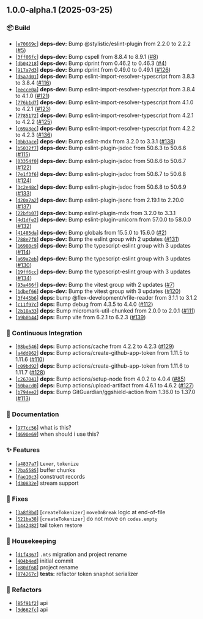 ## 1.0.0-alpha.1 (2025-03-25)

### :package: Build

- [[`e70669c`](https://github.com/flex-development/fsm-tokenizer/commit/e70669cce01e8fc722e34729a3243e7583d92996)] **deps-dev:** Bump @stylistic/eslint-plugin from 2.2.0 to 2.2.2 ([#5](https://github.com/flex-development/fsm-tokenizer/issues/5))
- [[`3ff06fc`](https://github.com/flex-development/fsm-tokenizer/commit/3ff06fc061b5998acbcdbfb95ada3a7e06d294fd)] **deps-dev:** Bump cspell from 8.8.4 to 8.9.1 ([#8](https://github.com/flex-development/fsm-tokenizer/issues/8))
- [[`db04218`](https://github.com/flex-development/fsm-tokenizer/commit/db04218935fe8b686e07bcc820b7a5c052976166)] **deps-dev:** Bump dprint from 0.46.2 to 0.46.3 ([#4](https://github.com/flex-development/fsm-tokenizer/issues/4))
- [[`917a7d3`](https://github.com/flex-development/fsm-tokenizer/commit/917a7d3b7c1a0d247723c2390eb1300ad965ed25)] **deps-dev:** Bump dprint from 0.49.0 to 0.49.1 ([#126](https://github.com/flex-development/fsm-tokenizer/issues/126))
- [[`d5a7d01`](https://github.com/flex-development/fsm-tokenizer/commit/d5a7d0173e4a5d7446ffd3d8e364e8d92fcd6d12)] **deps-dev:** Bump eslint-import-resolver-typescript from 3.8.3 to 3.8.4 ([#116](https://github.com/flex-development/fsm-tokenizer/issues/116))
- [[`eecce0a`](https://github.com/flex-development/fsm-tokenizer/commit/eecce0a60550b8a20fc31080e96933d1d3cfac7d)] **deps-dev:** Bump eslint-import-resolver-typescript from 3.8.4 to 4.1.0 ([#121](https://github.com/flex-development/fsm-tokenizer/issues/121))
- [[`776b1d7`](https://github.com/flex-development/fsm-tokenizer/commit/776b1d701826c67ebc23a0c1d0e2045ae85f327b)] **deps-dev:** Bump eslint-import-resolver-typescript from 4.1.0 to 4.2.1 ([#123](https://github.com/flex-development/fsm-tokenizer/issues/123))
- [[`7785172`](https://github.com/flex-development/fsm-tokenizer/commit/7785172f06d365cd0e0dfb7988ded37f2b604dd4)] **deps-dev:** Bump eslint-import-resolver-typescript from 4.2.1 to 4.2.2 ([#125](https://github.com/flex-development/fsm-tokenizer/issues/125))
- [[`c69a3ec`](https://github.com/flex-development/fsm-tokenizer/commit/c69a3ecb9080d0ea198151272f15841c75c66800)] **deps-dev:** Bump eslint-import-resolver-typescript from 4.2.2 to 4.2.3 ([#136](https://github.com/flex-development/fsm-tokenizer/issues/136))
- [[`0bb3ace`](https://github.com/flex-development/fsm-tokenizer/commit/0bb3acef88c59bde115622226d955564ec9976b2)] **deps-dev:** Bump eslint-mdx from 3.2.0 to 3.3.1 ([#138](https://github.com/flex-development/fsm-tokenizer/issues/138))
- [[`b5032f7`](https://github.com/flex-development/fsm-tokenizer/commit/b5032f7dffcccf7806f1cd1b41b119f7a4ccb41b)] **deps-dev:** Bump eslint-plugin-jsdoc from 50.6.3 to 50.6.6 ([#115](https://github.com/flex-development/fsm-tokenizer/issues/115))
- [[`03354f0`](https://github.com/flex-development/fsm-tokenizer/commit/03354f0886ca405fffcaeb16451334ae6330e852)] **deps-dev:** Bump eslint-plugin-jsdoc from 50.6.6 to 50.6.7 ([#122](https://github.com/flex-development/fsm-tokenizer/issues/122))
- [[`7e1f3f6`](https://github.com/flex-development/fsm-tokenizer/commit/7e1f3f67fe7bb8ad7873787388b4ccebed436b96)] **deps-dev:** Bump eslint-plugin-jsdoc from 50.6.7 to 50.6.8 ([#124](https://github.com/flex-development/fsm-tokenizer/issues/124))
- [[`3c2e48c`](https://github.com/flex-development/fsm-tokenizer/commit/3c2e48c1d4dafa92afc0de15ab712913e1b578fc)] **deps-dev:** Bump eslint-plugin-jsdoc from 50.6.8 to 50.6.9 ([#133](https://github.com/flex-development/fsm-tokenizer/issues/133))
- [[`d20a7a2`](https://github.com/flex-development/fsm-tokenizer/commit/d20a7a2b0a16a14cdee72a8ee0ab86d86186f42e)] **deps-dev:** Bump eslint-plugin-jsonc from 2.19.1 to 2.20.0 ([#137](https://github.com/flex-development/fsm-tokenizer/issues/137))
- [[`22bfb07`](https://github.com/flex-development/fsm-tokenizer/commit/22bfb07d816f71ddfdfcabba525c870faf22beb0)] **deps-dev:** bump eslint-plugin-mdx from 3.2.0 to 3.3.1
- [[`4d1dfe2`](https://github.com/flex-development/fsm-tokenizer/commit/4d1dfe2044ab1ee5b2e96df45f44eda81f3a4a75)] **deps-dev:** Bump eslint-plugin-unicorn from 57.0.0 to 58.0.0 ([#132](https://github.com/flex-development/fsm-tokenizer/issues/132))
- [[`41485da`](https://github.com/flex-development/fsm-tokenizer/commit/41485da23f0b41f4f57afd41385d2f30081d6bba)] **deps-dev:** Bump globals from 15.5.0 to 15.6.0 ([#2](https://github.com/flex-development/fsm-tokenizer/issues/2))
- [[`788e7f8`](https://github.com/flex-development/fsm-tokenizer/commit/788e7f8a3911d08c4eb5549e483bc251d35e3fe7)] **deps-dev:** Bump the eslint group with 2 updates ([#131](https://github.com/flex-development/fsm-tokenizer/issues/131))
- [[`16980c9`](https://github.com/flex-development/fsm-tokenizer/commit/16980c937fa5163de9be5685d0b44699fd7553fd)] **deps-dev:** Bump the typescript-eslint group with 3 updates ([#114](https://github.com/flex-development/fsm-tokenizer/issues/114))
- [[`a69a2eb`](https://github.com/flex-development/fsm-tokenizer/commit/a69a2eba06e17c3245fac1dbe97e5a7a526074d2)] **deps-dev:** Bump the typescript-eslint group with 3 updates ([#130](https://github.com/flex-development/fsm-tokenizer/issues/130))
- [[`19ff6cc`](https://github.com/flex-development/fsm-tokenizer/commit/19ff6cc84133922a4bae85c3427d7817936e9e91)] **deps-dev:** Bump the typescript-eslint group with 3 updates ([#134](https://github.com/flex-development/fsm-tokenizer/issues/134))
- [[`93a466f`](https://github.com/flex-development/fsm-tokenizer/commit/93a466f45fee9494a5ff0bb1ed3577a25749a0ef)] **deps-dev:** Bump the vitest group with 2 updates ([#7](https://github.com/flex-development/fsm-tokenizer/issues/7))
- [[`1dbef66`](https://github.com/flex-development/fsm-tokenizer/commit/1dbef6600206d99318b13056d1cffad165582721)] **deps-dev:** Bump the vitest group with 3 updates ([#120](https://github.com/flex-development/fsm-tokenizer/issues/120))
- [[`3f445b6`](https://github.com/flex-development/fsm-tokenizer/commit/3f445b6ba1928d0588a31d8bdb4d82b7a756df8f)] **deps:** bump @flex-development/vfile-reader from 3.1.1 to 3.1.2
- [[`c11f97c`](https://github.com/flex-development/fsm-tokenizer/commit/c11f97cba76608c31b90ecdeaf4aa83a62d56e1e)] **deps:** Bump debug from 4.3.5 to 4.4.0 ([#112](https://github.com/flex-development/fsm-tokenizer/issues/112))
- [[`2b18a33`](https://github.com/flex-development/fsm-tokenizer/commit/2b18a33a6551a5c7c87fb993a629f857a5e3c4db)] **deps:** Bump micromark-util-chunked from 2.0.0 to 2.0.1 ([#111](https://github.com/flex-development/fsm-tokenizer/issues/111))
- [[`a9b0b44`](https://github.com/flex-development/fsm-tokenizer/commit/a9b0b44964e7917d139aa75304454a1e34733085)] **deps:** Bump vite from 6.2.1 to 6.2.3 ([#139](https://github.com/flex-development/fsm-tokenizer/issues/139))

### :robot: Continuous Integration

- [[`08be546`](https://github.com/flex-development/fsm-tokenizer/commit/08be5468e2147d14bc6292989bee14959400a16b)] **deps:** Bump actions/cache from 4.2.2 to 4.2.3 ([#129](https://github.com/flex-development/fsm-tokenizer/issues/129))
- [[`a4dd862`](https://github.com/flex-development/fsm-tokenizer/commit/a4dd862325eec976304fdd06d08af306c9b98d0b)] **deps:** Bump actions/create-github-app-token from 1.11.5 to 1.11.6 ([#110](https://github.com/flex-development/fsm-tokenizer/issues/110))
- [[`c09bd92`](https://github.com/flex-development/fsm-tokenizer/commit/c09bd9222177e07e62de5fe559de9a2eb17a772d)] **deps:** Bump actions/create-github-app-token from 1.11.6 to 1.11.7 ([#128](https://github.com/flex-development/fsm-tokenizer/issues/128))
- [[`c267041`](https://github.com/flex-development/fsm-tokenizer/commit/c26704150a73b2b6f4721391c2f3f6107b9aeedb)] **deps:** Bump actions/setup-node from 4.0.2 to 4.0.4 ([#85](https://github.com/flex-development/fsm-tokenizer/issues/85))
- [[`60bacd0`](https://github.com/flex-development/fsm-tokenizer/commit/60bacd0bd47fe1bc9526246cb9e35ad0f98f0335)] **deps:** Bump actions/upload-artifact from 4.6.1 to 4.6.2 ([#127](https://github.com/flex-development/fsm-tokenizer/issues/127))
- [[`b794ee2`](https://github.com/flex-development/fsm-tokenizer/commit/b794ee2719f405970e3eec94b728cfaeddd64747)] **deps:** Bump GitGuardian/ggshield-action from 1.36.0 to 1.37.0 ([#113](https://github.com/flex-development/fsm-tokenizer/issues/113))

### :pencil: Documentation

- [[`977cc56`](https://github.com/flex-development/fsm-tokenizer/commit/977cc562024cd04612827df1453810be90ac1edc)] what is this?
- [[`4690e69`](https://github.com/flex-development/fsm-tokenizer/commit/4690e69306651f1071fa299ed4b445245abba86e)] when should i use this?

### :sparkles: Features

- [[`a4837a7`](https://github.com/flex-development/fsm-tokenizer/commit/a4837a7d1a9c63036ed522c0e844cd7c0ed78428)] `Lexer`, `tokenize`
- [[`7ba5585`](https://github.com/flex-development/fsm-tokenizer/commit/7ba55853eb39fc012cb0470317fa440d3f901e23)] buffer chunks
- [[`fae10c3`](https://github.com/flex-development/fsm-tokenizer/commit/fae10c3fe2e867e8c8842e5a77f60c1a81bf080b)] construct records
- [[`d30832e`](https://github.com/flex-development/fsm-tokenizer/commit/d30832ed296f2fa6bc2cd77ba12c258c417103d7)] stream support

### :bug: Fixes

- [[`3a8f8bd`](https://github.com/flex-development/fsm-tokenizer/commit/3a8f8bde885e68b1be9690dbfcd711b8b132d5f5)] [`createTokenizer`] `moveOnBreak` logic at end-of-file
- [[`521ba38`](https://github.com/flex-development/fsm-tokenizer/commit/521ba38bea139847710101d54beef9b3e57c40f8)] [`createTokenizer`] do not move on `codes.empty`
- [[`1442482`](https://github.com/flex-development/fsm-tokenizer/commit/14424827d0d16c763ceed3a210ca14d82a9213e4)] tail token restore

### :house_with_garden: Housekeeping

- [[`d1f4367`](https://github.com/flex-development/fsm-tokenizer/commit/d1f4367bd2b2378fdb87cdd641ccb78cc2f87b98)] `.mts` migration and project rename
- [[`404b4ed`](https://github.com/flex-development/fsm-tokenizer/commit/404b4edc8dc8fae5ca082d74dd4eec37d4db9cfb)] initial commit
- [[`e80df68`](https://github.com/flex-development/fsm-tokenizer/commit/e80df68d44f77244eca75062ec8dde625c3536bc)] project rename
- [[`874267c`](https://github.com/flex-development/fsm-tokenizer/commit/874267cd506800dac471c4d133e1532623c361af)] **tests:** refactor token snaphot serializer

### :mechanical_arm: Refactors

- [[`85f91f2`](https://github.com/flex-development/fsm-tokenizer/commit/85f91f22fbf2dcb23c07fae8eaf5b552841d15d5)] api
- [[`3d662fc`](https://github.com/flex-development/fsm-tokenizer/commit/3d662fc675a0a92679b9fd040acd929b1a7f610a)] api


